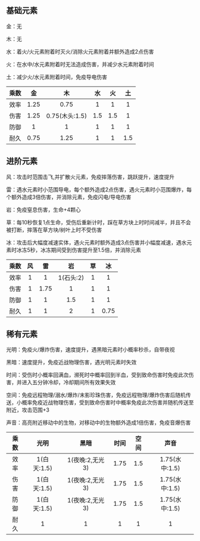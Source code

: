 ## 基础元素

金：无

木：无

水：着火/火元素附着时灭火/消除火元素附着并额外造成2点伤害

火：在水中/水元素附着时无法造成伤害，并减少水元素附着时间

土：减少火/水元素附着时间，免疫导电伤害

|  乘数  |   金    |       木        |   水   |   火   |   土   |
|:----:|:------:|:--------------:|:-----:|:-----:|:-----:|
|  效率  |  1.25  |      0.75      |   1   |   1   |   1   |
|  伤害  |  1.25  |  0.75(木头:1.5)  |  1.5  |  1.5  |   1   |
|  防御  |   1    |       1        |   1   |   1   |   1   |
|  耐久  |  0.75  |      1.25      |   1   |   1   |  1.5  |

## 进阶元素

风：攻击时范围击飞,并扩散火元素，免疫摔落伤害，跳跃提升，速度提升

雷：遇水元素时小范围导电，每个额外造成2点伤害，遇火元素时小范围爆炸，每个额外造成3倍伤害，并消除元素，免疫闪电/导电伤害

岩：免疫窒息伤害，生命+4颗心

草：每10秒恢复1点生命，受伤后重新计时，踩在草方块上时时间减半，并且不会被打断，摔落在草方块/树叶上时不受伤害

冰：攻击后大幅度减速实体，遇火元素时额外造成3点伤害并小幅度减速，遇水元素时冰冻5秒，冰冻期间受到伤害提升至1.5倍，并消除元素

|  乘数  |  风  |   雷    |     岩     |  草  |   冰    |
|:----:|:---:|:------:|:---------:|:---:|:------:|
|  效率  |  1  |   1    |  1(石头:2)  |  1  |   1    |
|  伤害  |  1  |  1.75  |     1     |  1  |   1    |
|  防御  |  1  |   1    |    1.5    |  1  |   1    |
|  耐久  |  1  |   1    |     2     |  1  |  0.75  |

## 稀有元素

光明：免疫火/爆炸伤害，速度提升，遇黑暗元素时小概率秒杀，自带夜视

黑暗：速度提升，免疫近战物理伤害，遇光明元素时失效

时间：受伤时小概率回满血，濒死时中概率回到半血，受到致命伤害时免疫此次伤害，并进入五分钟冷却，冷却期间所有效果失效

空间：免疫远程物理/溺水/爆炸/末影珍珠伤害，免疫远程物理/爆炸伤害后随机传送，小概率免疫近战物理伤害，受到致命伤害时中概率免疫此次伤害并随机传送至附近，攻击范围+3

声音：高亮附近移动中的生物，对移动中的生物额外造成1倍伤害，免疫音爆伤害

| 乘数 |    光明     |     黑暗      |  时间  | 空间  |      声音      |
|:--:|:---------:|:-----------:|:----:|:---:|:------------:|
| 效率 | 1(白天:1.5) | 1(夜晚:2,无光3) | 1.75 | 1.5 | 1.75(水中:1.5) |
| 伤害 | 1(白天:1.5) | 1(夜晚:2,无光3) | 1.75 | 1.5 | 1.75(水中:1.5) |
| 防御 | 1(白天:1.5) | 1(夜晚:2,无光3) | 1.75 | 1.5 | 1.75(水中:1.5) |
| 耐久 |     1     |      1      |  1   |  1  |      1       |
